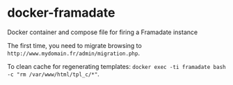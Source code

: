 # docker-framadate

Docker container and compose file for firing a Framadate instance

The first time, you need to migrate browsing to `http://www.mydomain.fr/admin/migration.php`.

To clean cache for regenerating templates: `docker exec -ti framadate bash -c "rm /var/www/html/tpl_c/*"`.